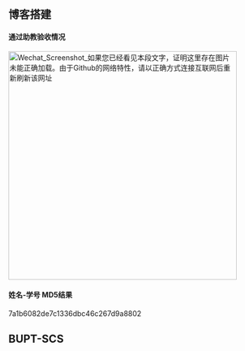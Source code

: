 ## 博客搭建  

#### 通过助教验收情况  
<img width="450" src="https://github.com/wangquanlikun/wangquanlikun.github.io/blob/main/HOMEWORK/screenshot.jpg?raw=true" alt="Wechat_Screenshot_如果您已经看见本段文字，证明这里存在图片未能正确加载。由于Github的网络特性，请以正确方式连接互联网后重新刷新该网址">

#### 姓名-学号 MD5结果  
7a1b6082de7c1336dbc46c267d9a8802  

## BUPT-SCS
